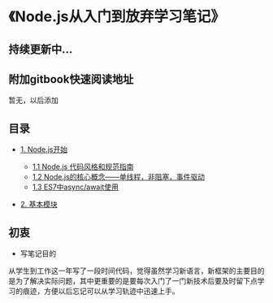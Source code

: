 # 《Node.js从入门到放弃学习笔记》

## 持续更新中...

## 附加gitbook快速阅读地址
暂无，以后添加

## 目录
* [1. Node.js开始]()
    * [1.1 Node.js 代码风格和规范指南](https://github.com/jawil/Node.js/issues/1)
    * [1.2 Node.js的核心概念——单线程，非阻塞，事件驱动](https://github.com/jawil/Node.js/issues/2)
    * [1.3 ES7中async/await使用](https://github.com/ChenShenhai/koa2-note/blob/master/note/start/async.md)
  
* [2. 基本模块]()
    




## 初衷

- 写笔记目的

从学生到工作这一年写了一段时间代码，觉得虽然学习新语言，新框架的主要目的是为了解决实际问题，其中更重要的是要每次入门了一门新技术后要及时留下点学习的痕迹，方便以后忘记可以从学习轨迹中迅速上手。

